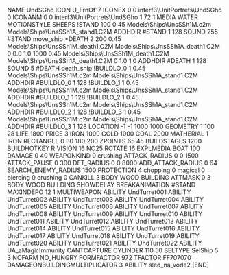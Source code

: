 NAME UndSGho
ICON U_FrnOf17
ICONEX 0 0 interf3\UnitPortrets\UndSGho 0
ICONANM 0 0 interf3\UnitPortrets\UndSGho 1 72 1
MEDIA WATER
MOTIONSTYLE SHEEPS
!STAND   100 0.45   Models\Ships\UnsSSh1M.c2m Models\Ships\UnsSSh1A_stand1.C2M
ADDHDIR #STAND 1 128
SOUND 255 #STAND move_ship
*DEATH   2 200 0.45 Models\Ships\UnsSSh1M_death1.C2M Models\Ships\UnsSSh1A_death1.C2M 0 0.0 1.0 1000  0.45 Models\Ships\UnsSSh1M_death1.C2M Models\Ships\UnsSSh1A_death1.C2M 0 1.0 1.0
ADDHDIR #DEATH 1 128 
SOUND 5 #DEATH death_ship
!BUILDLO_0 1 0.45   Models\Ships\UnsSSh1M.c2m Models\Ships\UnsSSh1A_stand1.C2M
ADDHDIR #BUILDLO_0 1 128
!BUILDLO_1 1 0.45   Models\Ships\UnsSSh1M.c2m Models\Ships\UnsSSh1A_stand1.C2M
ADDHDIR #BUILDLO_1 1 128
!BUILDLO_2 1 0.45   Models\Ships\UnsSSh1M.c2m Models\Ships\UnsSSh1A_stand1.C2M
ADDHDIR #BUILDLO_2 1 128
!BUILDLO_3 1 0.45   Models\Ships\UnsSSh1M.c2m Models\Ships\UnsSSh1A_stand1.C2M
ADDHDIR #BUILDLO_3 1 128
LOCATION -1 -1 1000 1000
GEOMETRY 1 100 28
LIFE     1800
PRICE 3 IRON 1000 GOLD 1000 COAL 2000
MATHERIAL 1 IRON
RECTANGLE 0 30 180 200
ZPOINTS   65 45
BUILDSTAGES 1200
BUILDHOTKEY		R
VISION 16
NO25
ROTATE 16
EXPLMEDIA BOAT 100
DAMAGE   0 40
WEAPONKIND 0 crushing
ATTACK_RADIUS 0 0 1500
ATTACK_PAUSE 0 300
DET_RADIUS 0 0 8000
ADD_ATTACK_RADIUS 0 64
SEARCH_ENEMY_RADIUS 1500
PROTECTION 4 chopping 0 magical 0 piercing 0 crushing 0
CANKILL   3 BODY WOOD BUILDING
ATTMASK 0 3 BODY WOOD BUILDING
SHOWDELAY
BREAKANIMATION #STAND
MAXINDEPO 12 1
MULTIWEAPON
ABILITY UndTurret001
ABILITY UndTurret002
ABILITY UndTurret003
ABILITY UndTurret004
ABILITY UndTurret005
ABILITY UndTurret006
ABILITY UndTurret007
ABILITY UndTurret008
ABILITY UndTurret009
ABILITY UndTurret010
ABILITY UndTurret011
ABILITY UndTurret012
ABILITY UndTurret013
ABILITY UndTurret014
ABILITY UndTurret015
ABILITY UndTurret016
ABILITY UndTurret017
ABILITY UndTurret018
ABILITY UndTurret019
ABILITY UndTurret020
ABILITY UndTurret021
ABILITY UndTurret022
ABILITY	UA_aMagicImmunity
CANTCAPTURE
CYLINDER 110 50
SELTYPE SelShip 5 3
NOFARM
NO_HUNGRY
FORMFACTOR 972
TFACTOR FF707070
DAMAGEONBUILDINGMULTIPLICATOR 3
ABILITY sled_na_vode2
[END]
